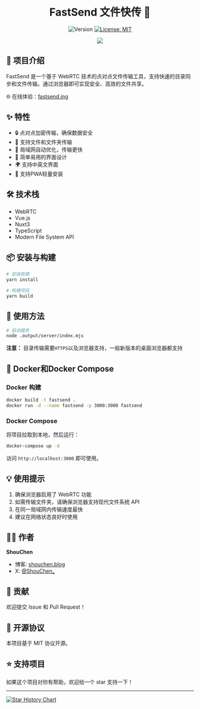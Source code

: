 <h1 align="center">FastSend 文件快传 🚀</h1>

<p align="center">
  <img alt="Version" src="https://img.shields.io/badge/version-0.6.0-blue.svg?style=flat-square" />
  <a href="#" target="_blank">
    <img alt="License: MIT" src="https://img.shields.io/badge/License-MIT-yellow.svg?style=flat-square" />
  </a>
</p>

<p align="center">
  <img src="./public/ogImg.webp" />
</p>

## 📖 项目介绍

FastSend 是一个基于 WebRTC 技术的点对点文件传输工具，支持快速的目录同步和文件传输。通过浏览器即可实现安全、高效的文件共享。

🌐 在线体验：[fastsend.ing](https://fastsend.ing)

## ✨ 特性

- 🔒 点对点加密传输，确保数据安全
- 📁 支持文件和文件夹传输
- 🚀 局域网自动优化，传输更快
- 🎯 简单易用的界面设计
- 🌍 支持中英文界面
- 📲 支持PWA轻量安装

## 🛠️ 技术栈

- WebRTC
- Vue.js
- Nuxt3
- TypeScript
- Modern File System API

## 📦 安装与构建

```bash
# 安装依赖
yarn install

# 构建项目
yarn build
```

## 🚀 使用方法

```bash
# 启动服务
node .output/server/index.mjs
```

**注意：** 目录传输需要`HTTPS`以及浏览器支持，一般新版本的桌面浏览器都支持

## 🐳 Docker和Docker Compose

### Docker 构建

```bash
docker build -t fastsend .
docker run -d --name fastsend -p 3000:3000 fastsend
```

### Docker Compose

将项目拉取到本地，然后运行：

```bash
docker-compose up -d
```

访问 `http://localhost:3000` 即可使用。

## 💡 使用提示

1. 确保浏览器启用了 WebRTC 功能
2. 如需传输文件夹，请确保浏览器支持现代文件系统 API
3. 在同一局域网内传输速度最快
4. 建议在网络状态良好时使用

## 👨‍💻 作者

**ShouChen**

- 博客: [shouchen.blog](https://shouchen.blog)
- X: [@ShouChen\_](https://x.com/ShouChen_)

## 🤝 贡献

欢迎提交 Issue 和 Pull Request！

## 📝 开源协议

本项目基于 MIT 协议开源。

## ⭐ 支持项目

如果这个项目对你有帮助，欢迎给一个 star 支持一下！

---

<a href="https://star-history.com/#ShouChenICU/Fastsend&Date">
 <picture>
   <source media="(prefers-color-scheme: dark)" srcset="https://api.star-history.com/svg?repos=ShouChenICU/Fastsend&type=Date&theme=dark" />
   <source media="(prefers-color-scheme: light)" srcset="https://api.star-history.com/svg?repos=ShouChenICU/Fastsend&type=Date" />
   <img alt="Star History Chart" src="https://api.star-history.com/svg?repos=ShouChenICU/Fastsend&type=Date" />
 </picture>
</a>
